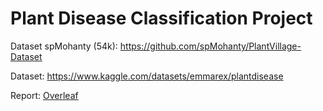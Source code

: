 # Plant Disease Classification Project

Dataset spMohanty (54k): https://github.com/spMohanty/PlantVillage-Dataset 

Dataset: https://www.kaggle.com/datasets/emmarex/plantdisease

Report: [Overleaf](https://www.overleaf.com/3937194993kcxhkysnjpzm#8e3fa7)

